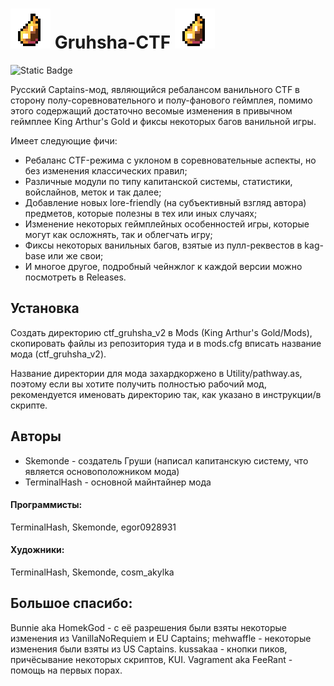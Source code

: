 # ![grusha](Base/Sprites/Common/grusha.png) Gruhsha-CTF ![grusha](Base/Sprites/Common/grusha.png)

![Static Badge](https://img.shields.io/badge/version-v3.5pre-%23ad7fa8?style=plastic)

Русский Captains-мод, являющийся ребалансом ванильного CTF в сторону полу-соревновательного и полу-фанового геймплея, помимо этого содержащий достаточно весомые изменения в привычном геймплее King Arthur's Gold и фиксы некоторых багов ванильной игры.

Имеет следующие фичи:
- Ребаланс CTF-режима с уклоном в соревновательные аспекты, но без изменения классических правил;
- Различные модули по типу капитанской системы, статистики, войслайнов, меток и так далее;
- Добавление новых lore-friendly (на субъективный взгляд автора) предметов, которые полезны в тех или иных случаях;
- Изменение некоторых геймплейных особенностей игры, которые могут как осложнять, так и облегчать игру;
- Фиксы некоторых ванильных багов, взятые из пулл-реквестов в kag-base или же свои;
- И многое другое, подробный чейнжлог к каждой версии можно посмотреть в Releases.

## Установка
Создать директорию ctf_gruhsha_v2 в Mods (King Arthur's Gold/Mods), скопировать файлы из репозитория туда и в mods.cfg вписать название мода (ctf_gruhsha_v2).

Название директории для мода захардкоржено в Utility/pathway.as, поэтому если вы хотите получить полностью рабочий мод, рекомендуется именовать директорию так, как указано в инструкции/в скрипте.

## Авторы
- Skemonde - создатель Груши (написал капитанскую систему, что является основоположником мода)
- TerminalHash - основной майнтайнер мода

#### Программисты:
TerminalHash, Skemonde, egor0928931

#### Художники:
TerminalHash, Skemonde, cosm_akylka

## Большое спасибо:
Bunnie aka HomekGod - с её разрешения были взяты некоторые изменения из VanillaNoRequiem и EU Captains;
mehwaffle - некоторые изменения были взяты из US Captains.
kussakaa - кнопки пиков, причёсывание некоторых скриптов, KUI.
Vagrament aka FeeRant - помощь на первых порах.